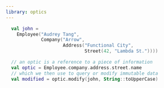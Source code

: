 ```yaml
---
library: optics
---
```

<!--- INCLUDE
package example
import arrow.core.*
import arrow.optics.*
data class Street(val number: Int, val name: String) {
  companion object {
    val name: Lens<Street, String> = Lens(Street::name)
    { street, name -> street.copy(name = name) }
  }
}
data class Address(val city: String, val street: Street) {
  companion object {
    val street: Lens<Address, Street> = Lens(Address::street)
     { address, street -> address.copy(street = street) }
  }
}
data class Company(val name: String, val address: Address) {
  companion object {
    val address: Lens<Company, Address> = Lens(Company::address)
     { company, address -> company.copy(address = address) }
  }
}
data class Employee(val name: String, val company: Company?) {
  companion object {
    val company: Optional<Employee, Company> = Optional(
      getOption = { it.company.toOption() },
      set = { source, focus -> source.copy(company = focus) }
    )
  }
}

val <A> Optional<A, Company>.address: Optional<A, Address>
  get() = this compose Company.address
val <A> Optional<A, Address>.street: Optional<A, Street>
  get() = this compose Address.street
val <A> Optional<A, Street>.name: Optional<A, String>
  get() = this compose Street.name
-->
```kotlin
  val john =
    Employee("Audrey Tang",
             Company("Arrow",
                     Address("Functional City",
                             Street(42, "Lambda St."))))

  // an optic is a reference to a piece of information
  val optic = Employee.company.address.street.name
  // which we then use to query or modify immutable data
  val modified = optic.modify(john, String::toUpperCase)
```
